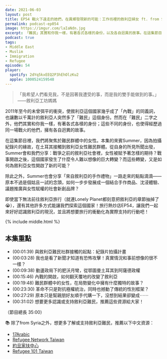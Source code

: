 ```yaml
---
date: 2021-06-03
layout: post
title: EP54 戰火下遠走的她們，在異鄉發現新的可能：工作坊裡的敘利亞婦女 ft. from Syria 來自敘利亞的手作禮物 創辦人 Summer
permalink: podcast-ep054
image: https://imgur.com/laIaNdn.jpg
excerpt: 「難民」其實和你我一樣，有著各式各樣的身份，以及各自迥異的故事。在這集節目裡，我們將聚焦於難民群體中的女性，來賓Summer將以自身經驗出發，分享2011年以來敘利亞所經歷的巨大轉變，以及這些轉變如何為敘利亞女性開啟了新的可能。這集就讓讓我們一起來好好認識敘利亞的現況，並且將想要旅行的衝動化為實際支持的行動吧！
podcast: true
tags:
- Middle East
- Muslim
- Immigration
- Refugee
episode: 54
player:
  spotify: 2dYq5kxEEQ2P3hEhOlzKu2
  apple: 1000524159548
---
```


> 「我希望人們看見我，不是因著我遭受的事，而是我的雙手能做到的事。」——敘利亞工坊媽媽

2011年至今的未曾弭平的衝突，使敘利亞這個國家幾乎成了「內戰」的同義詞，也讓數以千萬計的敘利亞人突然多了「難民」這個身份。然而在「難民」二字之外，他們其實和你我一樣，有著各式各樣的身份；這些不同的身份，也使得經歷過同一場戰火的他們，擁有各自迥異的故事。

在這集節目裡，我們將聚焦於難民群體中的女性。本集的來賓Summer，因為拍攝紀錄片的緣故，在土耳其接觸到敘利亞女性難民群體。從自身的所見所聞出發，Summer會和我們分享：戰爭之前的敘利亞社會裡，女性被賦予著怎樣的期待？戰事開啟之後，這個國家發生了什麼令人難以想像的巨大轉變？而這些轉變，又是如何為敘利亞女性開啟了新的可能？

除此之外，Summer也會分享「來自敘利亞的手作禮物」一路走來的點點滴滴——原本不過是個姑且一試的念頭，如何一步步發展成一個結合手作商品、沈浸體驗、議題推廣與女性賦權的社會新創品牌？

即使當下無法前往敘利亞旅行（就連Lonely Planet都刻意把敘利亞的章節抽掉了😭），還有其他許多方式能讓我們探索這個國家！旅行熱炒店EP54，讓我們一起來好好認識敘利亞的現況，並且將想要旅行的衝動化為實際支持的行動吧！

{% include middle.html %}

## 本集重點

* (00:01:39) 與敘利亞難民社群接觸的起點：紀錄片拍攝計畫
* (00:03:28) 我也是看了新聞才知道有恐怖攻擊！真實情況和事前想像的很不一樣？
* (00:09:38) 動盪政局下的肥沃月彎，從鄂圖曼土耳其到阿薩德政權
* (00:15:46) 內戰的開啟，如何翻天覆地的改變了敘利亞
* (00:19:48) 難民群體中的女性，在局勢變化中擁有什麼獨特的故事？
* (00:23:30) 革命不只是對抗極權統治，同時也撼動了傳統的性別框架？
* (00:27:29) 原本只是幫親朋好友順手代購一下，沒想到結果卻變成⋯⋯
* (00:31:02) 想要更多認識或支持敘利亞難民，推薦這些資源給大家！

（節目總長 35:00）

📚 除了from Syria之外，想更多了解或支持敘利亞難民，推薦以下中文資源：

* [17Arabic](https://www.17arabic.net)
* [Refugee Network Taiwan](https://refugeenetworktw.wordpress.com)
* [約旦家扶中心](https://international.ccf.org.tw)
* [Refugee 101 Taiwan](https://instagram.com/refugee_101_taiwan)
